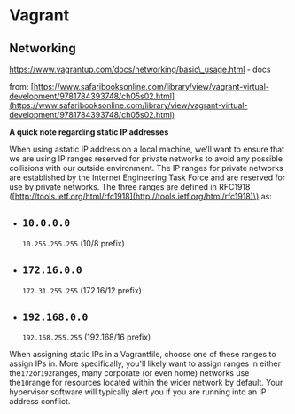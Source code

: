 # Vagrant

## Networking

https://www.vagrantup.com/docs/networking/basic\_usage.html - docs

from: [https://www.safaribooksonline.com/library/view/vagrant-virtual-development/9781784393748/ch05s02.html](https://www.safaribooksonline.com/library/view/vagrant-virtual-development/9781784393748/ch05s02.html)

**A quick note regarding static IP addresses**

When using astatic IP address on a local machine, we'll want to ensure that we are using IP ranges reserved for private networks to avoid any possible collisions with our outside environment. The IP ranges for private networks are established by the Internet Engineering Task Force and are reserved for use by private networks. The three ranges are defined in RFC1918 \([http://tools.ietf.org/html/rfc1918](http://tools.ietf.org/html/rfc1918)\) as:

* `10.0.0.0`
  -
  `10.255.255.255`
  \(10/8 prefix\)
* `172.16.0.0`
  -
  `172.31.255.255`
  \(172.16/12 prefix\)
* `192.168.0.0`
  -
  `192.168.255.255`
  \(192.168/16 prefix\)

When assigning static IPs in a Vagrantfile, choose one of these ranges to assign IPs in. More specifically, you'll likely want to assign ranges in either the`172`or`192`ranges, many corporate \(or even home\) networks use the`10`range for resources located within the wider network by default. Your hypervisor software will typically alert you if you are running into an IP address conflict.

